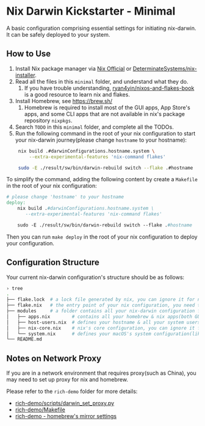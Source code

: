 # Nix Darwin Kickstarter - Minimal

 A basic configuration comprising essential settings for initiating nix-darwin. It can be safely deployed to your system.

## How to Use

1. Install Nix package manager via [Nix Official](https://nixos.org/download.html#nix-install-macos) or [DeterminateSystems/nix-installer](https://github.com/DeterminateSystems/nix-installer).
2. Read all the files in this `minimal` folder, and understand what they do.
   1. If you have trouble understanding, [ryan4yin/nixos-and-flakes-book](https://github.com/ryan4yin/nixos-and-flakes-book) is a good resource to learn nix and flakes.
3. Install Homebrew, see <https://brew.sh/>
   1. Homebrew is required to install most of the GUI apps, App Store's apps, and some CLI apps that are not available in nix's package repository `nixpkgs`.
4. Search `TODO` in this `minimal` folder, and complete all the TODOs.
5. Run the following command in the root of your nix configuration to start your nix-darwin journey(please change `hostname` to your hostname):
   ```bash
	nix build .#darwinConfigurations.hostname.system \
		--extra-experimental-features 'nix-command flakes'

	sudo -E ./result/sw/bin/darwin-rebuild switch --flake .#hostname
   ```

To simplify the command, adding the following content by create a `Makefile` in the root of your nix configuration:

```makefile
# please change 'hostname' to your hostname
deploy:
	nix build .#darwinConfigurations.hostname.system \
	   --extra-experimental-features 'nix-command flakes'

	sudo -E ./result/sw/bin/darwin-rebuild switch --flake .#hostname
```

Then you can run `make deploy` in the root of your nix configuration to deploy your configuration.

## Configuration Structure

Your current nix-darwin configuration's structure should be as follows:

```bash
› tree
.
├── flake.lock  # a lock file generated by nix, you can ignore it for now
├── flake.nix   # the entry point of your nix configuration, you need to add your hostname here
├── modules     # a folder contains all your nix-darwin configuration files
│   ├── apps.nix        # contains all your homebrew & nix apps(both GUI & CLI)
│   ├── host-users.nix  # defines your hostname & all your system users
│   ├── nix-core.nix    # nix's core configuration, you can ignore it for now
│   └── system.nix      # defines your macOS's system configuration(like dock, trackpad, keyboard, finder, loginwindow, etc.)
└── README.md
```


## Notes on Network Proxy

If you are in a network environment that requires proxy(such as China), you may need to set up proxy for nix and homebrew.

Please refer to the `rich-demo` folder for more details:

- [rich-demo/scripts/darwin_set_proxy.py](/rich-demo/scripts/darwin_set_proxy.py)
- [rich-demo/Makefile](/rich-demo/Makefile)
- [rich-demo - homebrew's mirror settings](/rich-demo/modules/homebrew-mirror.nix)


